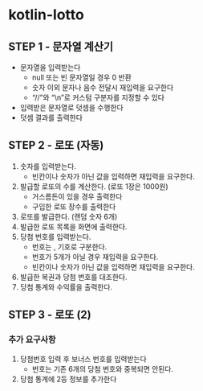 # kotlin-lotto

## STEP 1 - 문자열 계산기
- 문자열을 입력받는다
  - null 또는 빈 문자열일 경우 0 반환
  - 숫자 이외 문자나 음수 전달시 재입력을 요구한다
  - “//”와 “\n”로 커스텀 구분자를 지정할 수 있다
 - 입력받은 문자열로 덧셈을 수행한다
 - 덧셈 결과를 출력한다

## STEP 2 - 로또 (자동)
1. 숫자를 입력받는다.
    - 빈칸이나 숫자가 아닌 값을 입력하면 재입력을 요구한다.
2. 발급할 로또의 수를 계산한다. (로또 1장은 1000원)
    - 거스름돈이 있을 경우 출력한다
    - 구입한 로또 장수를 출력한다
3. 로또를 발급한다. (랜덤 숫자 6개)
4. 발급한 로또 목록을 화면에 출력한다.
5. 당첨 번호를 입력받는다.
    - 번호는 , 기호로 구분한다.
    - 번호가 5개가 아닐 경우 재입력을 요구한다.
    - 빈칸이나 숫자가 아닌 값을 입력하면 재입력을 요구한다.
6. 발급한 복권과 당첨 번호를 대조한다.
7. 당첨 통계와 수익률을 출력한다.

## STEP 3 - 로또 (2)
### 추가 요구사항
1. 당첨번호 입력 후 보너스 번호를 입력받는다
    - 번호는 기존 6개의 당첨 번호와 중복되면 안된다.
2. 당첨 통계에 2등 정보를 추가한다
